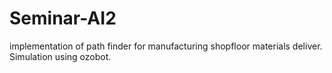 # Seminar-AI2

implementation of path finder for manufacturing shopfloor materials deliver. Simulation using ozobot.

